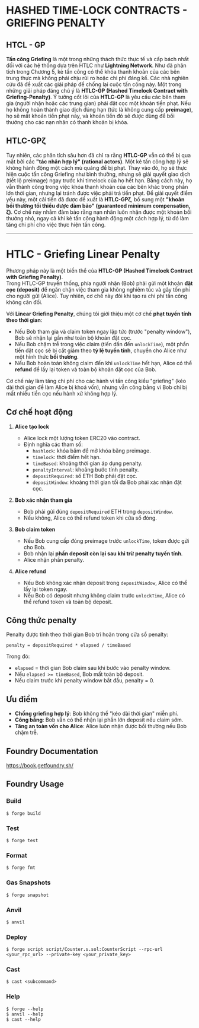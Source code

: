 # HASHED TIME-LOCK CONTRACTS - GRIEFING PENALTY
## HTCL - GP
**Tấn công Griefing** là một trong những thách thức thực tế và cấp bách nhất đối với các hệ thống dựa trên HTLC như **Lightning Network**. Như đã phân tích trong Chương 5, kẻ tấn công có thể khóa thanh khoản của các bên trung thực mà không phải chịu rủi ro hoặc chi phí đáng kể. Các nhà nghiên cứu đã đề xuất các giải pháp để chống lại cuộc tấn công này. Một trong những giải pháp đáng chú ý là **HTLC-GP (Hashed Timelock Contract with Griefing-Penalty)**.
Ý tưởng cốt lõi của **HTLC-GP** là yêu cầu các bên tham gia (người nhận hoặc các trung gian) phải đặt cọc một khoản tiền phạt. Nếu họ không hoàn thành giao dịch đúng hạn (tức là không cung cấp **preimage**), họ sẽ mất khoản tiền phạt này, và khoản tiền đó sẽ được dùng để bồi thường cho các nạn nhân có thanh khoản bị khóa.
## HTLC-GPζ
Tuy nhiên, các phân tích sâu hơn đã chỉ ra rằng **HTLC-GP** vẫn có thể bị qua mặt bởi các **"tác nhân hợp lý" (rational actors)**. Một kẻ tấn công hợp lý sẽ không hành động một cách mù quáng để bị phạt. Thay vào đó, họ sẽ thực hiện cuộc tấn công Griefing như bình thường, nhưng sẽ giải quyết giao dịch (tiết lộ preimage) ngay trước khi timelock của họ hết hạn. Bằng cách này, họ vẫn thành công trong việc khóa thanh khoản của các bên khác trong phần lớn thời gian, nhưng lại tránh được việc phải trả tiền phạt. Để giải quyết điểm yếu này, một cải tiến đã được đề xuất là **HTLC-GPζ**, bổ sung một **"khoản bồi thường tối thiểu được đảm bảo" (guaranteed minimum compensation, ζ)**. Cơ chế này nhằm đảm bảo rằng nạn nhân luôn nhận được một khoản bồi thường nhỏ, ngay cả khi kẻ tấn công hành động một cách hợp lý, từ đó làm tăng chi phí cho việc thực hiện tấn công.

---

# HTLC - Griefing Linear Penalty

Phương pháp này là một biến thể của **HTLC-GP (Hashed Timelock Contract with Griefing Penalty)**.  
Trong HTLC-GP truyền thống, phía người nhận (Bob) phải gửi một khoản **đặt cọc (deposit)** để ngăn chặn việc tham gia không nghiêm túc và gây tốn phí cho người gửi (Alice). Tuy nhiên, cơ chế này đôi khi tạo ra chi phí tấn công không cân đối.  

Với **Linear Griefing Penalty**, chúng tôi giới thiệu một cơ chế **phạt tuyến tính theo thời gian**:  

- Nếu Bob tham gia và claim token ngay lập tức (trước "penalty window"), Bob sẽ nhận lại gần như toàn bộ khoản đặt cọc.  
- Nếu Bob chậm trễ trong việc claim (tiến dần đến `unlockTime`), một phần tiền đặt cọc sẽ bị cắt giảm theo **tỷ lệ tuyến tính**, chuyển cho Alice như một hình thức **bồi thường**.  
- Nếu Bob hoàn toàn không claim đến khi `unlockTime` hết hạn, Alice có thể **refund** để lấy lại token và toàn bộ khoản đặt cọc của Bob.  

Cơ chế này làm tăng chi phí cho các hành vi tấn công kiểu "griefing" (kéo dài thời gian để làm Alice bị khoá vốn), nhưng vẫn công bằng vì Bob chỉ bị mất nhiều tiền cọc nếu hành xử không hợp lý.

## Cơ chế hoạt động

1. **Alice tạo lock**  
   - Alice lock một lượng token ERC20 vào contract.  
   - Định nghĩa các tham số:  
     - `hashlock`: khóa băm để mở khóa bằng preimage.  
     - `timelock`: thời điểm hết hạn.  
     - `timeBased`: khoảng thời gian áp dụng penalty.  
     - `penaltyInterval`: khoảng bước tính penalty.  
     - `depositRequired`: số ETH Bob phải đặt cọc.  
     - `depositWindow`: khoảng thời gian tối đa Bob phải xác nhận đặt cọc.  

2. **Bob xác nhận tham gia**  
   - Bob phải gửi đúng `depositRequired` ETH trong `depositWindow`.  
   - Nếu không, Alice có thể refund token khi cửa sổ đóng.  

3. **Bob claim token**  
   - Nếu Bob cung cấp đúng preimage trước `unlockTime`, token được gửi cho Bob.  
   - Bob nhận lại **phần deposit còn lại sau khi trừ penalty tuyến tính**.  
   - Alice nhận phần penalty.  

4. **Alice refund**  
   - Nếu Bob không xác nhận deposit trong `depositWindow`, Alice có thể lấy lại token ngay.  
   - Nếu Bob có deposit nhưng không claim trước `unlockTime`, Alice có thể refund token và toàn bộ deposit.  


## Công thức penalty

Penalty được tính theo thời gian Bob trì hoãn trong cửa sổ penalty: 
```shell
penalty = depositRequired * elapsed / timeBased
```
Trong đó:
- `elapsed` = thời gian Bob claim sau khi bước vào penalty window.  
- Nếu `elapsed >= timeBased`, Bob mất toàn bộ deposit.  
- Nếu claim trước khi penalty window bắt đầu, penalty = 0.
## Ưu điểm
- **Chống griefing hợp lý**: Bob không thể "kéo dài thời gian" miễn phí.  
- **Công bằng**: Bob vẫn có thể nhận lại phần lớn deposit nếu claim sớm.  
- **Tăng an toàn vốn cho Alice**: Alice luôn nhận được bồi thường nếu Bob chậm trễ. 


## Foundry Documentation

https://book.getfoundry.sh/

## Foundry Usage

### Build

```shell
$ forge build
```

### Test

```shell
$ forge test
```

### Format

```shell
$ forge fmt
```

### Gas Snapshots

```shell
$ forge snapshot
```

### Anvil

```shell
$ anvil
```

### Deploy

```shell
$ forge script script/Counter.s.sol:CounterScript --rpc-url <your_rpc_url> --private-key <your_private_key>
```

### Cast

```shell
$ cast <subcommand>
```

### Help

```shell
$ forge --help
$ anvil --help
$ cast --help
```
